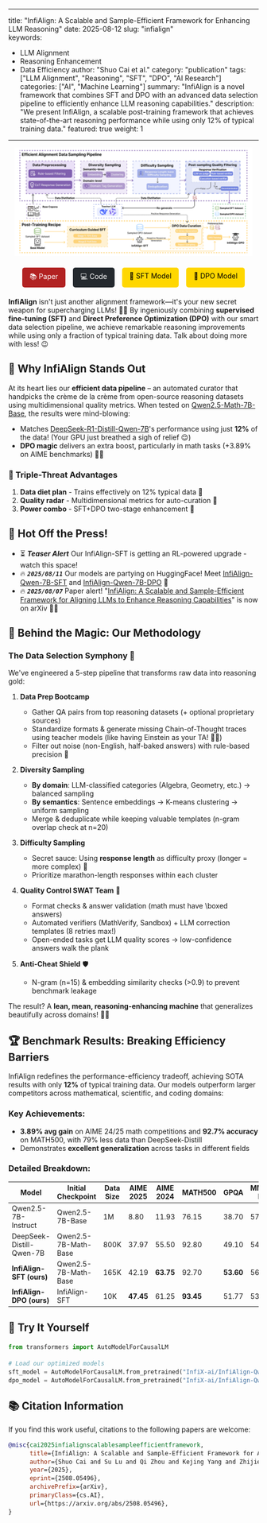 
---
title: "InfiAlign: A Scalable and Sample-Efficient Framework for Enhancing LLM Reasoning"
date: 2025-08-12
slug: "infialign"  
keywords: 
  - LLM Alignment
  - Reasoning Enhancement
  - Data Efficiency
author: "Shuo Cai et al."
category: "publication"
tags: ["LLM Alignment", "Reasoning", "SFT", "DPO", "AI Research"]
categories: ["AI", "Machine Learning"]
summary: "InfiAlign is a novel framework that combines SFT and DPO with an advanced data selection pipeline to efficiently enhance LLM reasoning capabilities."
description: "We present InfiAlign, a scalable post-training framework that achieves state-of-the-art reasoning performance while using only 12% of typical training data."
featured: true
weight: 1
---

<!-- Hero Image -->
<div align="center">
  <img src="images/InfiAlign_Framework.png" width="95%" alt="InfiAlign Framework">
</div>

<!-- Quick Links -->
<div align="center" style="margin: 20px 0; display: flex; justify-content: center; gap: 15px; flex-wrap: wrap;">
  <a href="https://arxiv.org/abs/2508.05496" style="padding: 8px 15px; background-color: #B22222; color: white; border-radius: 5px; text-decoration: none;">📚 Paper</a>
  <a href="https://github.com/InfiXAI/InfiAlign" style="padding: 8px 15px; background-color: #24292e; color: white; border-radius: 5px; text-decoration: none;">💻 Code</a>
  <a href="https://huggingface.co/InfiX-ai/InfiAlign-Qwen-7B-SFT" style="padding: 8px 15px; background-color: #FFD700; color: black; border-radius: 5px; text-decoration: none;">🤗 SFT Model</a>
  <a href="https://huggingface.co/InfiX-ai/InfiAlign-Qwen-7B-DPO" style="padding: 8px 15px; background-color: #FFD700; color: black; border-radius: 5px; text-decoration: none;">🤗 DPO Model</a>
</div>

**InfiAlign** isn't just another alignment framework—it's your new secret weapon for supercharging LLMs! 🦸‍♂️ By ingeniously combining **supervised fine-tuning (SFT)** and **Direct Preference Optimization (DPO)** with our smart data selection pipeline, we achieve remarkable reasoning improvements while using only a fraction of typical training data. Talk about doing more with less! 😉

## 🌟 Why InfiAlign Stands Out

At its heart lies our **efficient data pipeline** – an automated curator that handpicks the crème de la crème from open-source reasoning datasets using multidimensional quality metrics. When tested on [Qwen2.5-Math-7B-Base](https://huggingface.co/Qwen/Qwen2.5-Math-7B), the results were mind-blowing:
- Matches [DeepSeek-R1-Distill-Qwen-7B](https://huggingface.co/deepseek-ai/DeepSeek-R1-Distill-Qwen-7B)'s performance using just **12%** of the data! (Your GPU just breathed a sigh of relief 😌)
- **DPO magic** delivers an extra boost, particularly in math tasks (+3.89% on AIME benchmarks) 🧮➗

### 🚀 Triple-Threat Advantages
1. **Data diet plan** - Trains effectively on 12% typical data 🥗
2. **Quality radar** - Multidimensional metrics for auto-curation 🎯
3. **Power combo** - SFT+DPO two-stage enhancement 🥊

## 🎉 Hot Off the Press!
- ⏳ ***Teaser Alert*** Our InfiAlign-SFT is getting an RL-powered upgrade - watch this space! 
- 🔥 ***`2025/08/11`*** Our models are partying on HuggingFace! Meet [InfiAlign-Qwen-7B-SFT](link) and [InfiAlign-Qwen-7B-DPO](link) 🎊
- 🔥 ***`2025/08/07`*** Paper alert! "[InfiAlign: A Scalable and Sample-Efficient Framework for Aligning LLMs to Enhance Reasoning Capabilities](https://arxiv.org/abs/2508.05496)" is now on arXiv 📄🚀

## 🧠 Behind the Magic: Our Methodology

### The Data Selection Symphony 🎻

We've engineered a 5-step pipeline that transforms raw data into reasoning gold:

1. **Data Prep Bootcamp**  
   - Gather QA pairs from top reasoning datasets (+ optional proprietary sources)  
   - Standardize formats & generate missing Chain-of-Thought traces using teacher models (like having Einstein as your TA! 🧑‍🏫)  
   - Filter out noise (non-English, half-baked answers) with rule-based precision 🧹

2. **Diversity Sampling**
   - **By domain**: LLM-classified categories (Algebra, Geometry, etc.) → balanced sampling  
   - **By semantics**: Sentence embeddings → K-means clustering → uniform sampling  
   - Merge & deduplicate while keeping valuable templates (n-gram overlap check at n=20)  

3. **Difficulty Sampling**
   - Secret sauce: Using **response length** as difficulty proxy (longer = more complex) 📏  
   - Prioritize marathon-length responses within each cluster  

4. **Quality Control SWAT Team** 🚨  
   - Format checks & answer validation (math must have \\boxed answers)  
   - Automated verifiers (MathVerify, Sandbox) + LLM correction templates (8 retries max!)  
   - Open-ended tasks get LLM quality scores → low-confidence answers walk the plank  

5. **Anti-Cheat Shield** 🛡️  
   - N-gram (n=15) & embedding similarity checks (>0.9) to prevent benchmark leakage  

The result? A **lean, mean, reasoning-enhancing machine** that generalizes beautifully across domains! 🤖💫

## 🏆 Benchmark Results: Breaking Efficiency Barriers

InfiAlign redefines the performance-efficiency tradeoff, achieving SOTA results with only **12%** of typical training data. Our models outperform larger competitors across mathematical, scientific, and coding domains:

### Key Achievements:
- **3.89% avg gain** on AIME 24/25 math competitions and **92.7% accuracy** on MATH500, with 79% less data than DeepSeek-Distill
- Demonstrates **excellent generalization** across tasks in different fields

### Detailed Breakdown:

| Model | Initial Checkpoint | Data Size | AIME 2025 | AIME 2024 | MATH500 | GPQA | MMLU-Pro | LiveCodeBench | Avg. |
|-------|--------------------|-----------|-----------|-----------|---------|------|----------|---------------|------|
| Qwen2.5-7B-Instruct | Qwen2.5-7B-Base | 1M | 8.80 | 11.93 | 76.15 | 38.70 | 57.49 | 15.77 | 34.80 |
| DeepSeek-Distill-Qwen-7B | Qwen2.5-7B-Math-Base | 800K | 37.97 | 55.50 | 92.80 | 49.10 | 54.16 | 37.60 | 54.43 |
| **InfiAlign-SFT (ours)** | Qwen2.5-7B-Math-Base | 165K | 42.19 | **63.75** | 92.70 | **53.60** | 56.68 | 36.20 | **57.52** |
| **InfiAlign-DPO (ours)** | InfiAlign-SFT | 10K | **47.45** | 61.25 | **93.45** | 51.77 | 53.95 | 35.30 | 57.20 |


## 🎯 Try It Yourself

```python
from transformers import AutoModelForCausalLM

# Load our optimized models
sft_model = AutoModelForCausalLM.from_pretrained("InfiX-ai/InfiAlign-Qwen-7B-SFT")
dpo_model = AutoModelForCausalLM.from_pretrained("InfiX-ai/InfiAlign-Qwen-7B-DPO")
```

## 📚 Citation Information

If you find this work useful, citations to the following papers are welcome:

```bibtex
@misc{cai2025infialignscalablesampleefficientframework,
      title={InfiAlign: A Scalable and Sample-Efficient Framework for Aligning LLMs to Enhance Reasoning Capabilities}, 
      author={Shuo Cai and Su Lu and Qi Zhou and Kejing Yang and Zhijie Sang and Congkai Xie and Hongxia Yang},
      year={2025},
      eprint={2508.05496},
      archivePrefix={arXiv},
      primaryClass={cs.AI},
      url={https://arxiv.org/abs/2508.05496}, 
}
```
